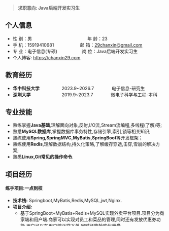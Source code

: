 >**求职意向: Java后端开发实习生**
## 个人信息

* 性 别：男&emsp;&emsp;&emsp;&emsp;&emsp;&emsp;&emsp;&emsp;&emsp;&emsp;&emsp;&emsp;&ensp;年 龄：23
* 手 机：15919410681  <font color="#ffffff">;</font>&emsp;&emsp;&emsp;&emsp;&emsp;   邮 箱：29chanxin@gmail.com
* 专 业：电子信息(专硕) &emsp;&emsp;&emsp;&emsp;&emsp; 岗 位：Java后端开发实习生
* 个人博客: https://chanxin29.com

## 教育经历
* **华中科技大学**&emsp;&emsp;&emsp;&emsp;&emsp;2023.9~2026.7&emsp;&emsp;&emsp;&emsp;电子信息-研究生
* **深圳大学**&emsp;&emsp;&emsp;&emsp;&emsp;&emsp;&emsp;2019.9~2023.7&emsp;&emsp;&emsp;&emsp;微电子科学与工程-本科
## 专业技能

* 熟练掌握**Java基础**,理解面向对象,反射,I/O流,Stream流编程,多线程(了解)等;
* 熟悉**MySQL数据库**,掌握数据库事务特性,存储引擎,索引,锁等相关知识;
* 熟练使用**Spring,SpringMVC,MyBatis,SpringBoot**等开发框架；
* 熟练使用**Redis**,理解数据结构,持久化策略,了解缓存穿透,击穿,雪崩的解决方案;
* 熟悉**Linux,Git常见的操作命令**.
## 项目经历
#### 练手项目:一点到校
- **技术栈:** Springboot,MyBatis,Redis,MySQL,jwt,Nginx.
- **项目介绍:** 
	- 基于SpringBoot+MyBatis+Redis+MySQL实现外卖平台项目.项目分为商家端和用户端.商家可以实现对员工和菜品的管理,同时还有发放优惠券功能.用户可以在用户端正常下单,同时还能抢购优惠券.
- **负责内容:**
	- 登录及身份验证采用了**JWT令牌技术**，用**自定义拦截器配合ThreadLocal**完成了用户认证及token校验，判断用户是否处于登录状态，并解决HTTP无请求问题。
	- 使用**Redis缓存高频数据**，并使用**Spring Cache**优化代码，提高系统性能和响应速度，将**查询时间由130ms优化至25ms**。
	- 解决了缓存一致性问题，在系统中采用**主动更新+超时删除**的缓存更新方案，满足较高的数据一致性。
	- 实现了优惠券系统。优惠券系统支持**基于兑换码兑换优惠券**，设计了可脱离数据库做**高效校验的兑换码生成算法**，同时也对领券功能进行了**并发安全、并发性能**的优化设计。
	- 通过**WebSocket**实现客户端与服务端的长连接，并实现来单提醒及客户催单功能。
	- 使用Nginx作为HTTP服务器，部署**反向代理**，实现**负载均衡**。